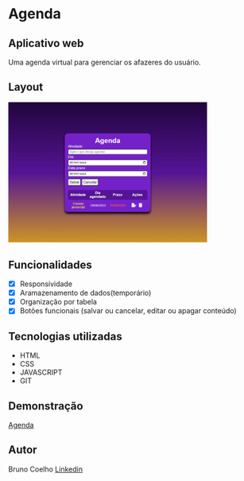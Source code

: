# Agenda
## Aplicativo web
Uma agenda virtual para gerenciar os afazeres do usuário.

## Layout
<img src="./Assets/layout.png" alt="imagem_do_app" style="width:400px">

## Funcionalidades
- [x] Responsividade
- [x] Aramazenamento de dados(temporário)
- [x] Organização por tabela
- [x] Botões funcionais (salvar ou cancelar, editar ou apagar conteúdo)

## Tecnologias utilizadas
- HTML
- CSS
- JAVASCRIPT
- GIT

## Demonstração
[Agenda]()

## Autor
Bruno Coelho [Linkedin](www.linkedin.com/in/bruno-coelho-97b630220)